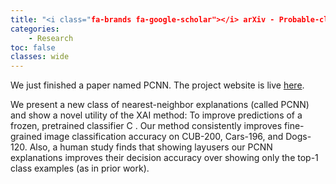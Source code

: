 ```yaml
---
title: "<i class="fa-brands fa-google-scholar"></i> arXiv - Probable-class Nearest Neighbors"
categories: 
    - Research
toc: false
classes: wide
---
```


We just finished a paper named PCNN. The project website is live [here](https://giangnguyen2412.github.io/PCNN/).

We present a new class of nearest-neighbor explanations (called PCNN) and show a novel utility of the XAI method: To improve predictions of a frozen, pretrained classifier C
. Our method consistently improves fine-grained image classification accuracy on CUB-200, Cars-196, and Dogs-120. Also, a human study finds that showing layusers our PCNN explanations improves their decision accuracy over showing only the top-1 class examples (as in prior work).

